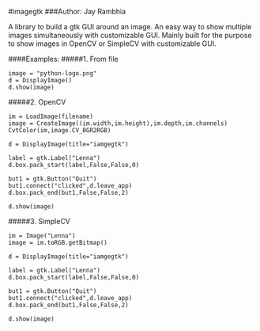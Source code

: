 #imagegtk
###Author: Jay Rambhia


A library to build a gtk GUI around an image. An easy way to show multiple images simultaneously with customizable GUI.
Mainly built for the purpose to show images in OpenCV or SimpleCV with customizable GUI.

####Examples:
#####1. From file
    
    image = "python-logo.png"
    d = DisplayImage()
    d.show(image)
    
#####2. OpenCV

    im = LoadImage(filename)
    image = CreateImage((im.width,im.height),im.depth,im.channels)
    CvtColor(im,image.CV_BGR2RGB)

    d = DisplayImage(title="iamgegtk")
    
    label = gtk.Label("Lenna")
    d.box.pack_start(label,False,False,0)
    
    but1 = gtk.Button("Quit")
    but1.connect("clicked",d.leave_app)
    d.box.pack_end(but1,False,False,2)
    
    d.show(image)
    
#####3. SimpleCV

    im = Image("Lenna")
    image = im.toRGB.getBitmap()
    
    d = DisplayImage(title="iamgegtk")
    
    label = gtk.Label("Lenna")
    d.box.pack_start(label,False,False,0)
    
    but1 = gtk.Button("Quit")
    but1.connect("clicked",d.leave_app)
    d.box.pack_end(but1,False,False,2)
    
    d.show(image)
    


